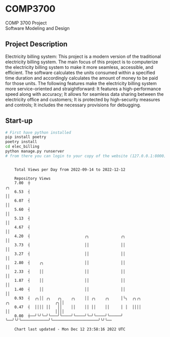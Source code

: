 # COMP3700
COMP 3700 Project  
Software Modeling and Design
## Project Description
Electricity billing system: This project is a modern version of the traditional electricity billing system. The main focus of this project is to computerize the electricity billing system to make it more seamless, accessible, and efficient. The software calculates the units consumed within a specified time duration and accordingly calculates the amount of money to be paid for those units. The following features make the electricity billing system more service-oriented and straightforward: It features a high-performance speed along with accuracy; It allows for seamless data sharing between the electricity office and customers; It is protected by high-security measures and controls; It includes the necessary provisions for debugging.

## Start-up
```bash
# First have python installed
pip install poetry
poetry install
cd elec_billing
python manage.py runserver
# from there you can login to your copy of the website (127.0.0.1:8000), default creds are admin/admin
```

```

    Total Views per Day from 2022-09-14 to 2022-12-12

    Repository Views
    7.00  ┼                                                                                     ╭╮
    6.53  ┤                                                                                     ││
    6.07  ┤                                                                                     ││
    5.60  ┤                                                                                     ││
    5.13  ┤                                                                                     ││
    4.67  ┤                                                                                     ││
    4.20  ┤                        ╭╮              ╭╮                                           ││
    3.73  ┤                        ││              ││                                           ││
    3.27  ┤                        ││              ││                                           ││
    2.80  ┤    ╭╮                  ││              ││                                           ││
    2.33  ┤    ││                  ││              ││                                           ││
    1.87  ┤    ││                  ││              ││                                           ││
    1.40  ┤    ││                  ││              ││                                           ││
    0.93  ┤  ╭╮││ ╭╮   ╭╮    ╭╮    ││ ╭╮    ╭╮     │╰╮  ╭╮╭╮            ╭╮                    ╭╮││
    0.47  ┤  ││││ ││   ││    ││    ││ ││    ││     │ │  ││││            ││                    ││││
    0.00  ┼──╯╰╯╰─╯╰───╯╰────╯╰────╯╰─╯╰────╯╰─────╯ ╰──╯╰╯╰────────────╯╰────────────────────╯╰╯╰──

    Chart last updated - Mon Dec 12 23:58:16 2022 UTC
    
```
